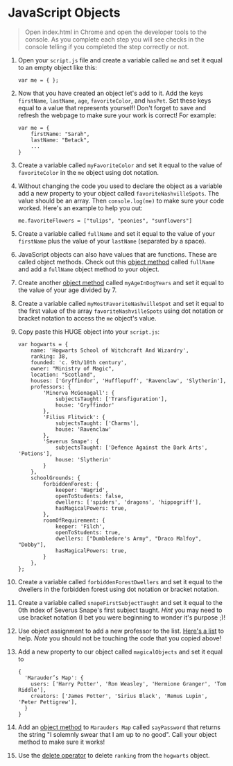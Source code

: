 # JavaScript Objects
> Open index.html in Chrome and open the developer tools to the console. As you complete each step you will see checks in the console telling if you completed the step correctly or not.

1. Open your `script.js` file and create a variable called `me` and set it equal to an empty object like this: 
    ```
    var me = { };
    ```

1. Now that you have created an object let's add to it. Add the keys `firstName`, `lastName`, `age`, `favoriteColor`, and `hasPet`. Set these keys equal to a value that represents yourself! Don't forget to save and refresh the webpage to make sure your work is correct! For example: 
    ```
    var me = {
        firstName: "Sarah",
        lastName: "Betack",
        ...
    }
    ```


1. Create a variable called `myFavoriteColor` and set it equal to the value of `favoriteColor` in the `me` object using dot notation.


1. Without changing the code you used to declare the object as a variable add a new property to your object called `favoriteNashvilleSpots`. The value should be an array. Then `console.log(me)` to make sure your code worked. Here's an example to help you out: 
    ```
    me.favoriteFlowers = ["tulips", "peonies", "sunflowers"]
    ```

1. Create a variable called `fullName` and set it equal to the value of your `firstName` plus the value of your `lastName` (separated by a space).

1. JavaScript objects can also have values that are functions. These are called object methods. Check out this [object method](https://www.w3schools.com/js/js_object_methods.asp) called `fullName` and add a `fullName` object method to your object. 

1. Create another [object method](https://www.w3schools.com/js/js_object_methods.asp) called `myAgeInDogYears` and set it equal to the value of your age divided by 7.

1. Create a variable called `myMostFavoriteNashvilleSpot` and set it equal to the first value of the array `favoriteNashvilleSpots` using dot notation or bracket notation to access the `me` object's value.


1. Copy paste this HUGE object into your `script.js`: 
    ``` 
    var hogwarts = {
        name: 'Hogwarts School of Witchcraft And Wizardry',
        ranking: 38,
        founded: 'c. 9th/10th century',
        owner: "Ministry of Magic",
        location: "Scotland",
        houses: ['Gryffindor', 'Hufflepuff', 'Ravenclaw', 'Slytherin'],
        professors: {
            'Minerva McGonagall': {
                subjectsTaught: ['Transfiguration'],
                house: 'Gryffindor'
            },
            'Filius Flitwick': {
                subjectsTaught: ['Charms'],
                house: 'Ravenclaw'
            },
            'Severus Snape': {
                subjectsTaught: ['Defence Against the Dark Arts', 'Potions'],
                house: 'Slytherin'
            }
        },
        schoolGrounds: {
            forbiddenForest: {
                keeper: 'Hagrid',
                openToStudents: false,
                dwellers: ['spiders', 'dragons', 'hippogriff'],
                hasMagicalPowers: true,
            },
            roomOfRequirement: {
                keeper: 'Filch',
                openToStudents: true,
                dwellers: ["Dumbledore's Army", "Draco Malfoy", "Dobby"],
                hasMagicalPowers: true,
            }
        },
    };
    ```

1. Create a variable called `forbiddenForestDwellers` and set it equal to the dwellers in the forbidden forest using dot notation or bracket notation.

1. Create a variable called `snapeFirstSubjectTaught` and set it equal to the 0th index of Severus Snape's first subject taught. *Hint* you may need to use bracket notation (I bet you were beginning to wonder it's purpose ;)!

1. Use object assignment to add a new professor to the list. [Here's a list](https://en.wikipedia.org/wiki/Hogwarts_staff#Filius_Flitwick) to help. *Note* you should not be touching the code that you copied above!

1. Add a new property to our object called `magicalObjects` and set it equal to  
    ```
    {
      'Marauder’s Map': {
        users: ['Harry Potter', 'Ron Weasley', 'Hermione Granger', 'Tom Riddle'],
        creators: ['James Potter', 'Sirius Black', 'Remus Lupin', 'Peter Pettigrew'],
      }
    }
    ```

1. Add an [object method](https://www.w3schools.com/js/js_object_methods.asp) to `Marauders Map` called `sayPassword` that returns the string "I solemnly swear that I am up to no good". Call your object method to make sure it works!

1. Use the [delete operator](https://developer.mozilla.org/en-US/docs/Web/JavaScript/Reference/Operators/delete) to delete `ranking` from the `hogwarts` object.

